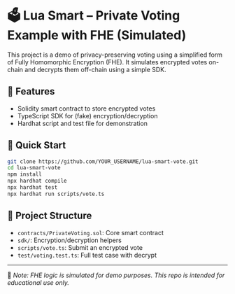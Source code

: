 # 🗳️ Lua Smart – Private Voting Example with FHE (Simulated)

This project is a demo of privacy-preserving voting using a simplified form of Fully Homomorphic Encryption (FHE). It simulates encrypted votes on-chain and decrypts them off-chain using a simple SDK.

## 🧩 Features

- Solidity smart contract to store encrypted votes
- TypeScript SDK for (fake) encryption/decryption
- Hardhat script and test file for demonstration

## 🚀 Quick Start

```bash
git clone https://github.com/YOUR_USERNAME/lua-smart-vote.git
cd lua-smart-vote
npm install
npx hardhat compile
npx hardhat test
npx hardhat run scripts/vote.ts
```

## 📂 Project Structure

- `contracts/PrivateVoting.sol`: Core smart contract
- `sdk/`: Encryption/decryption helpers
- `scripts/vote.ts`: Submit an encrypted vote
- `test/voting.test.ts`: Full test case with decrypt

---

🔐 *Note: FHE logic is simulated for demo purposes. This repo is intended for educational use only.*

